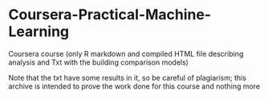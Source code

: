 Coursera-Practical-Machine-Learning
===================================

Coursera course (only R markdown and compiled HTML file describing analysis and Txt with the building comparison models)

Note that the txt have some results in it, so be careful of plagiarism;  this archive is intended to prove the work done for this course and nothing more
